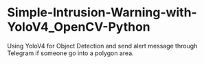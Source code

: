 # Simple-Intrusion-Warning-with-YoloV4_OpenCV-Python

Using YoloV4 for Object Detection and send alert message through Telegram if someone go into a polygon area.
